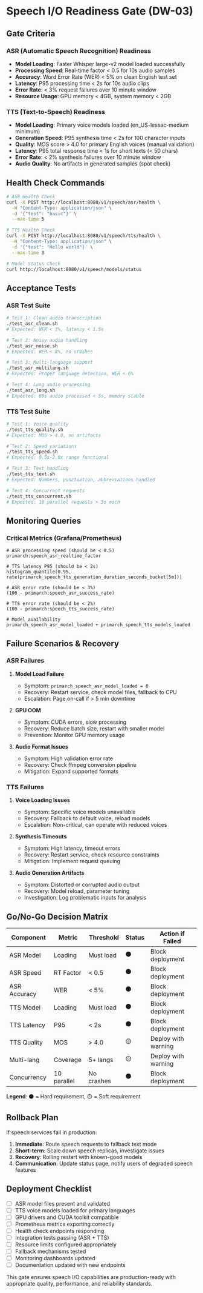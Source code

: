 # Speech I/O Readiness Gate (DW-03)

## Gate Criteria

### ASR (Automatic Speech Recognition) Readiness
- **Model Loading**: Faster Whisper large-v2 model loaded successfully
- **Processing Speed**: Real-time factor < 0.5 for 10s audio samples
- **Accuracy**: Word Error Rate (WER) < 5% on clean English test set
- **Latency**: P95 processing time < 2s for 10s audio clips
- **Error Rate**: < 3% request failures over 10 minute window
- **Resource Usage**: GPU memory < 4GB, system memory < 2GB

### TTS (Text-to-Speech) Readiness
- **Model Loading**: Primary voice models loaded (en_US-lessac-medium minimum)
- **Generation Speed**: P95 synthesis time < 2s for 100 character inputs
- **Quality**: MOS score > 4.0 for primary English voices (manual validation)
- **Latency**: P95 total response time < 1s for short texts (< 50 chars)
- **Error Rate**: < 2% synthesis failures over 10 minute window
- **Audio Quality**: No artifacts in generated samples (spot check)

## Health Check Commands

```bash
# ASR Health Check
curl -X POST http://localhost:8080/v1/speech/asr/health \
  -H "Content-Type: application/json" \
  -d '{"test": "basic"}' \
  --max-time 5

# TTS Health Check
curl -X POST http://localhost:8080/v1/speech/tts/health \
  -H "Content-Type: application/json" \
  -d '{"test": "Hello world"}' \
  --max-time 3

# Model Status Check
curl http://localhost:8080/v1/speech/models/status
```

## Acceptance Tests

### ASR Test Suite
```bash
# Test 1: Clean audio transcription
./test_asr_clean.sh
# Expected: WER < 3%, latency < 1.5s

# Test 2: Noisy audio handling
./test_asr_noise.sh
# Expected: WER < 8%, no crashes

# Test 3: Multi-language support
./test_asr_multilang.sh
# Expected: Proper language detection, WER < 6%

# Test 4: Long audio processing
./test_asr_long.sh
# Expected: 60s audio processed < 5s, memory stable
```

### TTS Test Suite
```bash
# Test 1: Voice quality
./test_tts_quality.sh
# Expected: MOS > 4.0, no artifacts

# Test 2: Speed variations
./test_tts_speed.sh
# Expected: 0.5x-2.0x range functional

# Test 3: Text handling
./test_tts_text.sh
# Expected: Numbers, punctuation, abbreviations handled

# Test 4: Concurrent requests
./test_tts_concurrent.sh
# Expected: 10 parallel requests < 3s each
```

## Monitoring Queries

### Critical Metrics (Grafana/Prometheus)
```promql
# ASR processing speed (should be < 0.5)
primarch:speech_asr_realtime_factor

# TTS latency P95 (should be < 2s)
histogram_quantile(0.95, rate(primarch_speech_tts_generation_duration_seconds_bucket[5m]))

# ASR error rate (should be < 3%)
(100 - primarch:speech_asr_success_rate)

# TTS error rate (should be < 2%)
(100 - primarch:speech_tts_success_rate)

# Model availability
primarch_speech_asr_model_loaded + primarch_speech_tts_models_loaded
```

## Failure Scenarios & Recovery

### ASR Failures
1. **Model Load Failure**
   - Symptom: `primarch_speech_asr_model_loaded = 0`
   - Recovery: Restart service, check model files, fallback to CPU
   - Escalation: Page on-call if > 5 min downtime

2. **GPU OOM**
   - Symptom: CUDA errors, slow processing
   - Recovery: Reduce batch size, restart with smaller model
   - Prevention: Monitor GPU memory usage

3. **Audio Format Issues**
   - Symptom: High validation error rate
   - Recovery: Check ffmpeg conversion pipeline
   - Mitigation: Expand supported formats

### TTS Failures
1. **Voice Loading Issues**
   - Symptom: Specific voice models unavailable
   - Recovery: Fallback to default voice, reload models
   - Escalation: Non-critical, can operate with reduced voices

2. **Synthesis Timeouts**
   - Symptom: High latency, timeout errors
   - Recovery: Restart service, check resource constraints
   - Mitigation: Implement request queuing

3. **Audio Generation Artifacts**
   - Symptom: Distorted or corrupted audio output
   - Recovery: Model reload, parameter tuning
   - Investigation: Log problematic inputs for analysis

## Go/No-Go Decision Matrix

| Component | Metric | Threshold | Status | Action if Failed |
|-----------|--------|-----------|---------|------------------|
| ASR Model | Loading | Must load | ⚫ | Block deployment |
| ASR Speed | RT Factor | < 0.5 | ⚫ | Block deployment |
| ASR Accuracy | WER | < 5% | ⚫ | Block deployment |
| TTS Model | Loading | Must load | ⚫ | Block deployment |
| TTS Latency | P95 | < 2s | ⚫ | Block deployment |
| TTS Quality | MOS | > 4.0 | 🟡 | Deploy with warning |
| Multi-lang | Coverage | 5+ langs | 🟡 | Deploy with warning |
| Concurrency | 10 parallel | No crashes | ⚫ | Block deployment |

**Legend**: ⚫ = Hard requirement, 🟡 = Soft requirement

## Rollback Plan

If speech services fail in production:
1. **Immediate**: Route speech requests to fallback text mode
2. **Short-term**: Scale down speech replicas, investigate issues
3. **Recovery**: Rolling restart with known-good models
4. **Communication**: Update status page, notify users of degraded speech features

## Deployment Checklist

- [ ] ASR model files present and validated
- [ ] TTS voice models loaded for primary languages
- [ ] GPU drivers and CUDA toolkit compatible
- [ ] Prometheus metrics exporting correctly
- [ ] Health check endpoints responding
- [ ] Integration tests passing (ASR + TTS)
- [ ] Resource limits configured appropriately
- [ ] Fallback mechanisms tested
- [ ] Monitoring dashboards updated
- [ ] Documentation updated with new endpoints

This gate ensures speech I/O capabilities are production-ready with appropriate quality, performance, and reliability standards.
